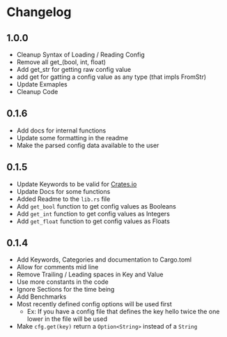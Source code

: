 # Changelog
## 1.0.0
- Cleanup Syntax of Loading / Reading Config
- Remove all get_(bool, int, float)
- Add get_str for getting raw config value
- add get<T> for gatting a config value as any type (that impls FromStr)
- Update Exmaples
- Cleanup Code

## 0.1.6
- Add docs for internal functions
- Update some formatting in the readme
- Make the parsed config data available to the user

## 0.1.5
- Update Keywords to be valid for [Crates.io](crates.io)
- Update Docs for some functions
- Added Readme to the `lib.rs` file
- Add `get_bool` function to get config values as Booleans
- Add `get_int` function to get config values as Integers
- Add `get_float` function to get config values as Floats

## 0.1.4
 - Add Keywords, Categories and documentation to Cargo.toml
 - Allow for comments mid line
 - Remove Trailing / Leading spaces in Key and Value
 - Use more constants in the code
 - Ignore Sections for the time being
 - Add Benchmarks
 - Most recently defined config options will be used first
    - Ex: If you have a config file that defines the key hello twice the one lower in the file will be used
- Make `cfg.get(key)` return a `Option<String>` instead of a `String`
